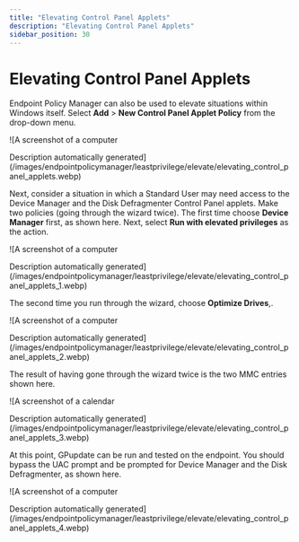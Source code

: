 ```yaml
---
title: "Elevating Control Panel Applets"
description: "Elevating Control Panel Applets"
sidebar_position: 30
---
```


# Elevating Control Panel Applets

Endpoint Policy Manager can also be used to elevate situations within Windows itself. Select
**Add** > **New Control Panel Applet Policy** from the drop-down menu.

![A screenshot of a computer

Description automatically
generated](/images/endpointpolicymanager/leastprivilege/elevate/elevating_control_panel_applets.webp)

Next, consider a situation in which a Standard User may need access to the Device Manager and the
Disk Defragmenter Control Panel applets. Make two policies (going through the wizard twice). The
first time choose **Device Manager** first, as shown here. Next, select **Run with elevated
privileges** as the action.

![A screenshot of a computer

Description automatically
generated](/images/endpointpolicymanager/leastprivilege/elevate/elevating_control_panel_applets_1.webp)

The second time you run through the wizard, choose **Optimize Drives**,.

![A screenshot of a computer

Description automatically
generated](/images/endpointpolicymanager/leastprivilege/elevate/elevating_control_panel_applets_2.webp)

The result of having gone through the wizard twice is the two MMC entries shown here.

![A screenshot of a calendar

Description automatically
generated](/images/endpointpolicymanager/leastprivilege/elevate/elevating_control_panel_applets_3.webp)

At this point, GPupdate can be run and tested on the endpoint. You should bypass the UAC prompt and
be prompted for Device Manager and the Disk Defragmenter, as shown here.

![A screenshot of a computer

Description automatically
generated](/images/endpointpolicymanager/leastprivilege/elevate/elevating_control_panel_applets_4.webp)
